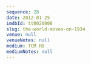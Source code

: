```yaml
---
sequence: 28
date: 2012-01-25
imdbId: tt0026008
slug: the-world-moves-on-1934
venue: null
venueNotes: null
medium: TCM HD
mediumNotes: null
---
```

